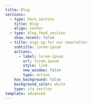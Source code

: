 ```yaml
---
title: Blog
sections:
  - type: hero_section
    title: Blog
    align: center
  - type: blog_feed_section
    show_recent: false
  - title: Sign up for our newsletter
    subtitle: lorem-ipsum
    actions:
      - label: lorem-ipsum
        url: lorem-ipsum
        style: link
        new_window: false
        type: action
    has_background: false
    background_color: white
    type: cta_section
template: advanced
---
```

